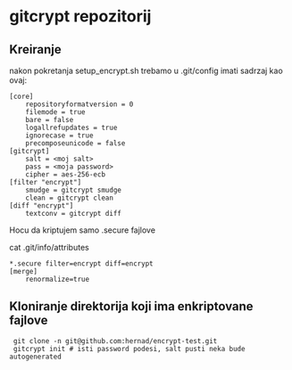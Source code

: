 gitcrypt repozitorij
========================================

Kreiranje
----------

nakon pokretanja setup_encrypt.sh trebamo u .git/config imati sadrzaj kao ovaj:

	[core]
		repositoryformatversion = 0
		filemode = true
		bare = false
		logallrefupdates = true
		ignorecase = true
		precomposeunicode = false
	[gitcrypt]
		salt = <moj salt>
		pass = <moja password>
		cipher = aes-256-ecb
	[filter "encrypt"]
		smudge = gitcrypt smudge
		clean = gitcrypt clean
	[diff "encrypt"]
		textconv = gitcrypt diff



Hocu da kriptujem samo .secure fajlove

cat .git/info/attributes


	*.secure filter=encrypt diff=encrypt
	[merge]
	    renormalize=true


Kloniranje direktorija koji ima enkriptovane fajlove
-----------------------------------------------------


     git clone -n git@github.com:hernad/encrypt-test.git
     gitcrypt init # isti password podesi, salt pusti neka bude autogenerated

